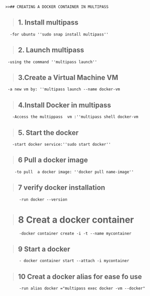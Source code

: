 


	>>## CREATING A DOCKER CONTAINER IN MULTIPASS

 >## 1. Install multipass 
      -for ubuntu ''sudo snap install multipass'' 
      
 >## 2. Launch multipass
     -using the command ''multipass launch''
     
 >## 3.Create a Virtual Machine VM
     -a new vm by: ''multipass launch --name docker-vm       
     
 >## 4.Install Docker in multipass
       -Access the multippass  vm :''multipass shell docker-vm
       
 >## 5. Start the docker
       -start docker service:''sudo start docker''
       
 >## 6 Pull a docker image
        -to pull  a docker image: ''docker pull name-image''
	
 >## 7 verify docker installation
          -run docker --version
	  
 ># 8 Creat a docker container 
          -docker container create -i -t --name mycontainer
	  
 >## 9 Start a docker
          - docker container start --attach -i mycontainer
	  
 >## 10 Creat a docker alias for ease fo use 
          -run alias docker ="multipass exec docker -vm --docker"

	
